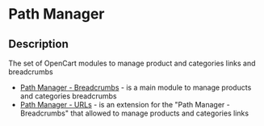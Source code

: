 # Path Manager 

## Description
The set of OpenCart modules to manage product and categories links and breadcrumbs

* [Path Manager - Breadcrumbs](/path-manager-breadcrumbs) - is a main module to manage products and categories breadcrumbs
* [Path Manager - URLs](/path-manager-urls) - is an extension for the "Path Manager - Breadcrumbs" that allowed to manage products and categories links
